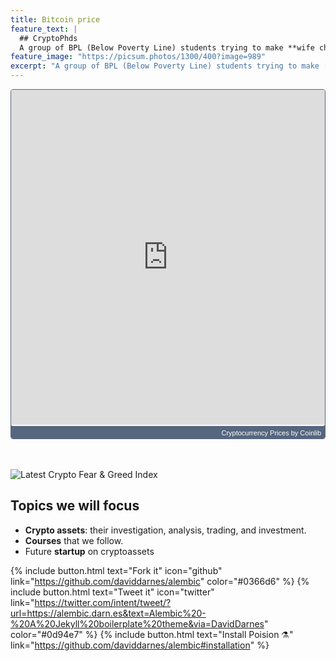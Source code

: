 ```yaml
---
title: Bitcoin price
feature_text: |
  ## CryptoPhds
  A group of BPL (Below Poverty Line) students trying to make **wife changing** money.
feature_image: "https://picsum.photos/1300/400?image=989"
excerpt: "A group of BPL (Below Poverty Line) students trying to make [Wife Changing Money](https://jekyllrb.com/)"
---
```



<div style="height:560px; background-color: #FFFFFF; overflow:hidden; box-sizing: border-box; border: 1px solid #56667F; border-radius: 4px; text-align: right; line-height:14px; font-size: 12px; font-feature-settings: normal; text-size-adjust: 100%; box-shadow: inset 0 -20px 0 0 #56667F;padding:1px;padding: 0px; margin: 0px; width: 100%;"><div style="height:540px; padding:0px; margin:0px; width: 100%;"><iframe src="https://widget.coinlib.io/widget?type=chart&theme=light&coin_id=859&pref_coin_id=1505" width="100%" height="536px" scrolling="auto" marginwidth="0" marginheight="0" frameborder="0" border="0" style="border:0;margin:0;padding:0;line-height:14px;"></iframe></div><div style="color: #FFFFFF; line-height: 14px; font-weight: 400; font-size: 11px; box-sizing: border-box; padding: 2px 6px; width: 100%; font-family: Verdana, Tahoma, Arial, sans-serif;"><a href="https://coinlib.io" target="_blank" style="font-weight: 500; color: #FFFFFF; text-decoration:none; font-size:11px">Cryptocurrency Prices</a>&nbsp;by Coinlib</div></div>

<br/>

<script src="https://widgets.coingecko.com/coingecko-coin-heatmap-widget.js"></script>
<coingecko-coin-heatmap-widget  height="600" locale="en"></coingecko-coin-heatmap-widget>

<br/>
<img src="https://alternative.me/crypto/fear-and-greed-index.png" alt="Latest Crypto Fear & Greed Index" />


## Topics we will focus
  - **Crypto assets**: their investigation, analysis, trading, and investment.
  - **Courses** that we follow.
  - Future **startup** on cryptoassets

{% include button.html text="Fork it" icon="github" link="https://github.com/daviddarnes/alembic" color="#0366d6" %} {% include button.html text="Tweet it" icon="twitter" link="https://twitter.com/intent/tweet/?url=https://alembic.darn.es&text=Alembic%20-%20A%20Jekyll%20boilerplate%20theme&via=DavidDarnes" color="#0d94e7" %} {% include button.html text="Install Poision ⚗️" link="https://github.com/daviddarnes/alembic#installation" %}
